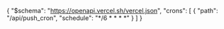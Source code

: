 {
  "$schema": "https://openapi.vercel.sh/vercel.json",
  "crons": [
    { "path": "/api/push_cron", "schedule": "*/6 * * * *" }
  ]
}